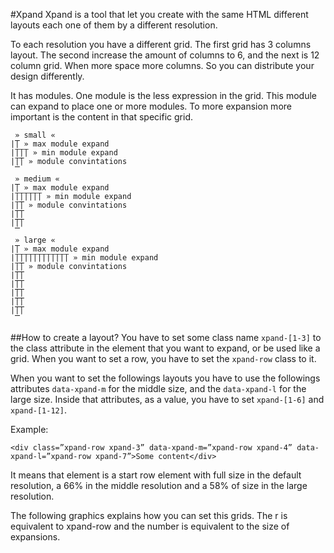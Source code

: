 #Xpand 
Xpand is a tool that let you create with the same HTML different layouts each one of them by a different resolution.

To each resolution you have a different grid. The first grid has 3 columns layout. The second increase the amount of columns to 6, and the next is 12 column grid. 
When more space more columns. So you can distribute your design differently. 

It has modules. One module is the less expression in the grid. This module can expand to place one or more modules. To more expansion more important is the content in that specific grid. 

```
 » small «
|̅̅̅̅̅̅̅̅| » max module expand
|̅̅|̅̅|̅̅| » min module expand
|̅̅|̅̅̅̅̅| » module convintations 
 ̅̅̅̅̅̅̅̅
 » medium «
|̅̅̅̅̅̅̅̅̅̅̅̅̅̅̅̅̅| » max module expand
|̅̅|̅̅|̅̅|̅̅|̅̅|̅̅| » min module expand
|̅̅|̅̅̅̅̅̅̅̅̅̅̅̅̅̅| » module convintations 
|̅̅̅̅̅|̅̅̅̅̅̅̅̅̅̅̅|
|̅̅̅̅̅̅̅̅|̅̅̅̅̅̅̅̅|
 ̅̅̅̅̅̅̅̅̅̅̅̅̅̅̅̅̅
 » large «
|̅̅̅̅̅̅̅̅̅̅̅̅̅̅̅̅̅̅̅̅̅̅̅̅̅̅̅̅̅̅̅̅̅̅̅| » max module expand
|̅̅|̅̅|̅̅|̅̅|̅̅|̅̅|̅̅|̅̅|̅̅|̅̅|̅̅|̅̅| » min module expand
|̅̅|̅̅̅̅̅̅̅̅̅̅̅̅̅̅̅̅̅̅̅̅̅̅̅̅̅̅̅̅̅̅̅̅| » module convintations 
|̅̅̅̅̅|̅̅̅̅̅̅̅̅̅̅̅̅̅̅̅̅̅̅̅̅̅̅̅̅̅̅̅̅̅|
|̅̅̅̅̅̅̅̅|̅̅̅̅̅̅̅̅̅̅̅̅̅̅̅̅̅̅̅̅̅̅̅̅̅̅|
|̅̅̅̅̅̅̅̅̅̅̅|̅̅̅̅̅̅̅̅̅̅̅̅̅̅̅̅̅̅̅̅̅̅̅| 
|̅̅̅̅̅̅̅̅̅̅̅̅̅̅|̅̅̅̅̅̅̅̅̅̅̅̅̅̅̅̅̅̅̅̅|
|̅̅̅̅̅̅̅̅̅̅̅̅̅̅̅̅̅|̅̅̅̅̅̅̅̅̅̅̅̅̅̅̅̅̅|
 ̅̅̅̅̅̅̅̅̅̅̅̅̅̅̅̅̅̅̅̅̅̅̅̅̅̅̅̅̅̅̅̅̅̅̅
```

##How to create a layout? 
You have to set some class name `xpand-[1-3]` to the class attribute in the element that you want to expand, or be used like a grid. When you want to set a row, you have to set the `xpand-row` class to it. 

When you want to set the followings layouts you have to use the followings attributes `data-xpand-m` for the middle size, and the `data-xpand-l` for the large size. Inside that attributes, as a value, you have to set `xpand-[1-6]` and `xpand-[1-12]`.

Example:

```
<div class=”xpand-row xpand-3” data-xpand-m=”xpand-row xpand-4” data-xpand-l=”xpand-row xpand-7”>Some content</div>
```

It means that element is a start row element with full size in the default resolution, a 66% in the middle resolution and a 58% of size in the large resolution.

The following graphics explains how you can set this grids. The r is equivalent to xpand-row and the number is equivalent to the size of expansions. 
